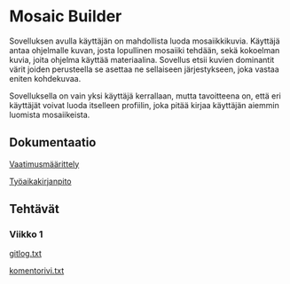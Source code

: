 # Mosaic Builder #

Sovelluksen avulla käyttäjän on mahdollista luoda mosaiikkikuvia. Käyttäjä antaa ohjelmalle kuvan, josta lopullinen mosaiiki tehdään, sekä kokoelman kuvia, joita ohjelma käyttää materiaalina. Sovellus etsii kuvien dominantit värit joiden perusteella se asettaa ne sellaiseen järjestykseen, joka vastaa eniten kohdekuvaa.

Sovelluksella on vain yksi käyttäjä kerrallaan, mutta tavoitteena on, että eri käyttäjät voivat luoda itselleen profiilin, joka pitää kirjaa käyttäjän aiemmin luomista mosaiikeista. 

## Dokumentaatio ##

[Vaatimusmäärittely](https://github.com/ratilmii/ot-harjoitustyo/blob/master/Dokumentaatio/Vaatimusmaarittely.md)

[Työaikakirjanpito](https://github.com/ratilmii/ot-harjoitustyo/blob/master/Dokumentaatio/Tyoaikakirjanpito.md)

## Tehtävät ##

### Viikko 1 ###

[gitlog.txt](https://github.com/ratilmii/ot-harjoitustyo/blob/master/laskarit/viikko1/gitlog.txt)

[komentorivi.txt](https://github.com/ratilmii/ot-harjoitustyo/blob/master/laskarit/viikko1/komentorivi.txt)

